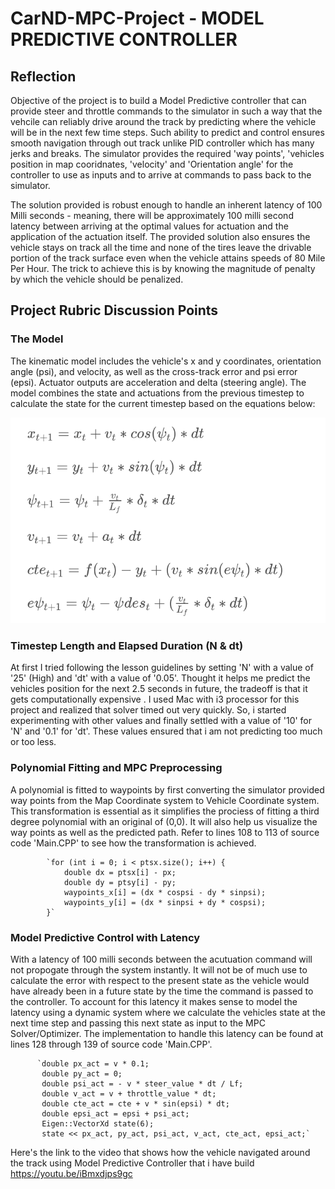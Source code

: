 # CarND-MPC-Project - MODEL PREDICTIVE CONTROLLER

## Reflection

Objective of the project is to build a Model Predictive controller that can provide steer and throttle commands to the simulator in such a way that the vehcile can reliably drive around the track by predicting where the vehicle will be in the next few time steps. Such ability to predict and control ensures smooth navigation through out track unlike PID controller which has many jerks and breaks. The simulator provides the required 'way points', 'vehicles position in map cooridnates, 'velocity' and 'Orientation angle' for the controller to use as inputs and to arrive at commands to pass back to the simulator. 

The solution provided is robust enough to handle an inherent latency of 100 Milli seconds - meaning, there will be approximately 100 milli second latency between arriving at the optimal values for actuation and the application of the actuation itself. The provided solution  also ensures the vehicle stays on track all the time and none of the tires  leave the drivable portion of the track surface even when the vehicle attains speeds of 80 Mile Per Hour. The trick to achieve this is by knowing the magnitude of penalty by which the vehicle should be penalized.




## Project Rubric Discussion Points 

### The Model

The kinematic model includes the vehicle's x and y coordinates, orientation angle (psi), and velocity, as well as the cross-track error and psi error (epsi). Actuator outputs are acceleration and delta (steering angle). The model combines the state and actuations from the previous timestep to calculate the state for the current timestep based on the equations below:

![equations](./eqns.png)

### Timestep Length and Elapsed Duration (N & dt)

At first I tried following the lesson guidelines by setting 'N' with a value of '25' (High) and  'dt' with a value of '0.05'.
Thought it helps me predict the vehicles position for the next 2.5 seconds in future,  the tradeoff is that it gets computationally expensive . I used Mac with i3 processor for this project and realized that solver timed out very quickly. So, i started experimenting with other values and finally settled with a value of '10' for 'N' and '0.1' for 'dt'.  These values ensured that i am not predicting too much or too less.

### Polynomial Fitting and MPC Preprocessing

A polynomial is fitted to waypoints by first converting the simulator provided way points from the Map Coordinate system to Vehicle Coordinate system. This transformation is essential as it simplifies the prociess of fitting a third degree polynomial with an original of (0,0). It will also help us visualize the way points as well as the predicted path. Refer to lines 108 to 113 of source code 'Main.CPP' to see how the transformation is achieved.


           
            `for (int i = 0; i < ptsx.size(); i++) {
                double dx = ptsx[i] - px;
                double dy = ptsy[i] - py;
                waypoints_x[i] = (dx * cospsi - dy * sinpsi);
                waypoints_y[i] = (dx * sinpsi + dy * cospsi);
            }`




### Model Predictive Control with Latency

With a latency of 100 milli seconds between the acutuation command will not propogate through the system instantly. It will not be of much use to calculate the error with respect to the present state as the vehicle would have already been in a future state by the time the command is passed to the controller. To account for this latency it makes sense to model the latency using a dynamic system where we calculate the vehicles state at the next time step and passing this next state as input to the MPC Solver/Optimizer. The implementation to handle this latency can be found at lines 128 through 139 of source code 'Main.CPP'. 

         
          `double px_act = v * 0.1;
           double py_act = 0;
           double psi_act = - v * steer_value * dt / Lf;
           double v_act = v + throttle_value * dt;
           double cte_act = cte + v * sin(epsi) * dt;
           double epsi_act = epsi + psi_act;         
           Eigen::VectorXd state(6);
           state << px_act, py_act, psi_act, v_act, cte_act, epsi_act;`


Here's the link to the video that shows how the vehicle navigated around the track using Model Predictive Controller that i have build
https://youtu.be/iBmxdjps9gc






